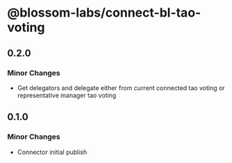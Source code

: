 # @blossom-labs/connect-bl-tao-voting

## 0.2.0

### Minor Changes

- Get delegators and delegate either from current connected tao voting or representative manager tao voting

## 0.1.0

### Minor Changes

- Connector initial publish
